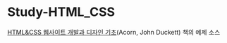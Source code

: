 # Study-HTML_CSS
[HTML&amp;CSS 웹사이트 개발과 디자인 기초](http://book.naver.com/bookdb/book_detail.nhn?bid=7058777)(Acorn, John Duckett) 책의 예제 소스
